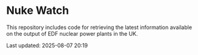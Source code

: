 # Nuke Watch

This repository includes code for retrieving the latest information available on the output of EDF nuclear power plants in the UK.

Last updated: 2025-08-07 20:19
